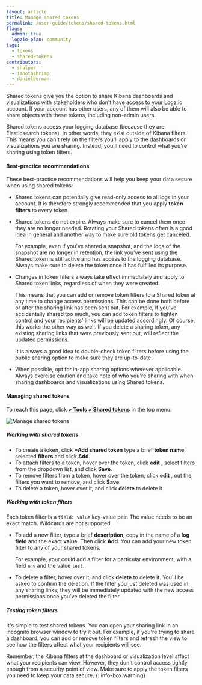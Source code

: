 ```yaml
---
layout: article
title: Manage shared tokens
permalink: /user-guide/tokens/shared-tokens.html
flags:
  admin: true
  logzio-plan: community
tags:
  - tokens
  - shared-tokens
contributors:
  - shalper
  - imnotashrimp
  - danielberman
---
```


Shared tokens give you the option to share Kibana dashboards and visualizations with stakeholders who don't have access to your Logz.io account. If your account has other users, any of them will also be able to share objects with these tokens, including non-admin users.

Shared tokens access your logging database (because they are Elasticsearch tokens). In other words, they exist outside of Kibana filters. This means you can't rely on the filters you'll apply to the dashboards or visualizations you are sharing. Instead, you'll need to control what you're sharing using token filters.

#### Best-practice recommendations

These best-practice recommendations will help you keep your data secure when using shared tokens:

* Shared tokens can potentially give read-only access to all logs in your account. It is therefore strongly recommended that you apply **token filters** to every token.

* Shared tokens do not expire. Always make sure to cancel them once they are no longer needed. Rotating your Shared tokens often is a good idea in general and another way to make sure old tokens get canceled.

  For example, even if you've shared a snapshot, and the logs of the snapshot are no longer in retention, the link you've sent using the Shared token is still active and has access to the logging database. Always make sure to delete the token once it has fulfilled its purpose.

* Changes in token filters always take effect immediately and apply to Shared token links, regardless of when they were created.

  This means that you can add or remove token filters to a Shared token at any time to change access permissions. This can be done both before or after the sharing link has been sent out. For example, if you've accidentally shared too much, you can add token filters to tighten control and your recipients' links will be updated accordingly.
  Of course, this works the other way as well. If you delete a sharing token, any existing sharing links that were previously sent out, will reflect the updated permissions.
  
  It is always a good idea to double-check token filters before using the public sharing option to make sure they are up-to-date.

* When possible, opt for in-app sharing options wherever applicable. Always exercise caution and take note of who you're sharing with
  when sharing dashboards and visualizations using Shared tokens.
  

#### Managing shared tokens

To reach this page, click [**<i class="li li-gear"></i> > Tools > Shared tokens**](https://app.logz.io/#/dashboard/settings/shared-tokens) in the top menu.

![Manage shared tokens](https://dytvr9ot2sszz.cloudfront.net/logz-docs/accounts/token-filters.png)

<div class="tasklist">

##### Working with shared tokens

* To create a token, click **+Add shared token**
  type a brief **token name**, selected **filters** and click **Add**.
* To attach filters to a token, hover over the token, click **edit** <i class="li li-pencil"></i>, select filters from the dropdown list, and click **Save**.
* To remove filters from a token, hover over the token, click **edit** <i class="li li-pencil"></i>, <i class="li li-x"></i> out the filters you want to remove, and click **Save**.
* To delete a token, hover over it, and click **delete** <i class="li li-trash"></i> to delete it.

##### Working with token filters

Each token filter is a `field: value` key-value pair. The value needs to be an exact match. Wildcards are not supported.

* To add a new filter,
  type a brief **description**,
  copy in the name of a **log field** and the exact **value**. Then click **Add**.
  You can add your new token filter to any of your shared tokens.

    For example, your could add a filter for a particular environment, with a field `env` and the value `test`.

* To delete a filter, hover over it, and click **delete** <i class="li li-trash"></i> to delete it. You'll be asked to confirm the deletion. If the filter you just deleted was used in any sharing links, they will be immediately updated with the new access permissions once you've deleted the filter.

##### Testing token filters

It's simple to test shared tokens. You can open your sharing link in an incognito browser window to try it out. For example, if you're trying to share a dashboard, you can add or remove token filters and refresh the view to see how the filters affect what your recipients will see.

Remember, the Kibana filters at the dashboard or visualization level affect what your recipients can view. However, they don't control access tightly enough from a security point of view. Make sure to apply the token filters you need to keep your data secure.
{:.info-box.warning}

</div>